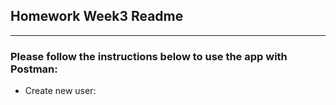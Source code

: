 ## Homework Week3 Readme

---

### Please follow the instructions below to use the app with Postman:

- Create new user:
